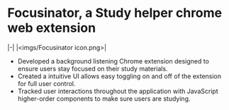 # Focusinator, a Study helper chrome web extension
|-|
|<imgs/Focusinator icon.png>|

- Developed a background listening Chrome extension designed to ensure users stay focused on their study materials.
- Created a intuitive UI allows easy toggling on and off of the extension for full user control.
- Tracked user interactions throughout the application with JavaScript higher-order components to make sure users are studying.

